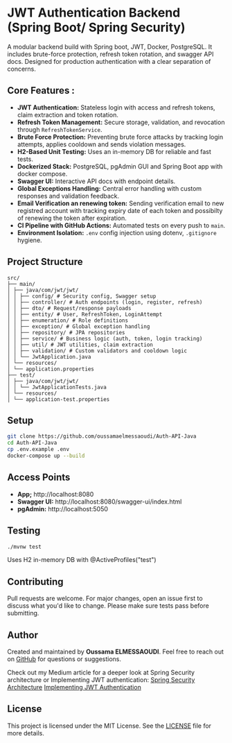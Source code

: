 # JWT Authentication Backend (Spring Boot/ Spring Security)

A modular backend build with Spring boot, JWT, Docker, PostgreSQL.
It includes brute-force protection, refresh token rotation, and  swagger API docs.
Designed for production authentication with a clear separation of concerns.

## Core Features :
- **JWT Authentication:** Stateless login with access and refresh tokens, claim extraction and token rotation.
- **Refresh Token Management:** Secure storage, validation, and revocation through `RefreshTokenService`.
- **Brute Force Protection:** Preventing brute force attacks by tracking login attempts, applies cooldown and sends violation messages.
- **H2-Based Unit Testing:** Uses an in-memory DB for reliable and fast tests.
- **Dockerized Stack:** PostgreSQL, pgAdmin GUI and Spring Boot app with docker compose.
- **Swagger UI:** Interactive API docs with endpoint details.
- **Global Exceptions Handling:** Central error handling with custom responses and validation feedback.
- **Email Verification an renewing token:** Sending verification email to new registred account with tracking expiry date of each token and possibilty of renewing the token after expiration.
- **CI Pipeline with GitHub Actions:** Automated tests on every push to `main`.
- **Environment Isolation:** `.env` config injection using dotenv, `.gitignore` hygiene.


## Project Structure
```text
src/
├── main/
│ ├── java/com/jwt/jwt/
│ │ ├── config/ # Security config, Swagger setup
│ │ ├── controller/ # Auth endpoints (login, register, refresh)
│ │ ├── dto/ # Request/response payloads
│ │ ├── entity/ # User, RefreshToken, LoginAttempt
│ │ ├── enumeration/ # Role definitions
│ │ ├── exception/ # Global exception handling
│ │ ├── repository/ # JPA repositories
│ │ ├── service/ # Business logic (auth, token, login tracking)
│ │ ├── util/ # JWT utilities, claim extraction
│ │ ├── validation/ # Custom validators and cooldown logic
│ │ └── JwtApplication.java
│ └── resources/
│ └── application.properties
├── test/
│ ├── java/com/jwt/jwt/
│ │ └── JwtApplicationTests.java
│ └── resources/
│ └── application-test.properties
```

## Setup 
```bash
git clone https://github.com/oussamaelmessaoudi/Auth-API-Java
cd Auth-API-Java
cp .env.example .env
docker-compose up --build
```

## Access Points
- **App;** http://localhost:8080
- **Swagger UI:** http://localhost:8080/swagger-ui/index.html
- **pgAdmin:** http://localhost:5050

## Testing
```bash
./mvnw test
```

Uses H2 in-memory DB with @ActiveProfiles("test")

## Contributing
Pull requests are welcome.
For major changes, open an issue first to discuss what you'd like to change.
Please make sure tests pass before submitting.

## Author
Created and maintained by **Oussama ELMESSAOUDI**.
Feel free to reach out on [GitHub](https://github.com/oussamaelmessaoudi) for questions or suggestions.

Check out my Medium article for a deeper look at Spring Security architecture or Implementing JWT authentication:
[Spring Security Architecture](https://medium.com/@oussamaelmessaoudi17)
[Implementing JWT Authentication](https://medium.com/@oussamaelmessaoudi17)

## License 
This project is licensed under the MIT License.
See the [LICENSE](LICENSE) file for more details.

